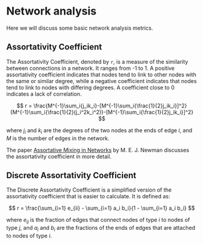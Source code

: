 # Network analysis

Here we will discuss some basic network analysis metrics.

## Assortativity Coefficient

The Assortativity Coefficient, denoted by `r`, is a measure of the similarity between connections in a network. It ranges from -1 to 1. A positive assortativity coefficient indicates that nodes tend to link to other nodes with the same or similar degree, while a negative coefficient indicates that nodes tend to link to nodes with differing degrees. A coefficient close to 0 indicates a lack of correlation.

$$
	r = \frac{M^{-1}\sum_i{j_ik_i}-[M^{-1}\sum_i{\frac{1}{2}j_ik_i}]^2}{M^{-1}\sum_i{\frac{1}{2}(j_i^2k_i^2)}-[M^{-1}\sum_i{\frac{1}{2}j_ik_i}]^2}
$$

where $j_i$ and $k_i$ are the degrees of the two nodes at the ends of edge $i$, and $M$ is the number of edges in the network.

The paper [Assortative Mixing in Networks](https://journals.aps.org/prl/pdf/10.1103/PhysRevLett.89.208701?casa_token=71SGpQk7KG8AAAAA%3AARTHqgrk8AzR5UE4-SwlAogKC9UQxa3ige-tZLalrN2Klg8zti25M_acfLYAufzKbR96cg2ReyI5cGs) by M. E. J. Newman discusses the assortativity coefficient in more detail.

## Discrete Assortativity Coefficient

The Discrete Assortativity Coefficient is a simplified version of the assortativity coefficient that is easier to calculate. It is defined as:

$$
	r = \frac{\sum_{i=1} e_{ii} - \sum_{i=1} a_i b_i}{1 - \sum_{i=1} a_i b_i}
$$

where $e_{ij}$ is the fraction of edges that connect nodes of type $i$ to nodes of type $j$, and $a_i$ and $b_i$ are the fractions of the ends of edges that are attached to nodes of type $i$.
